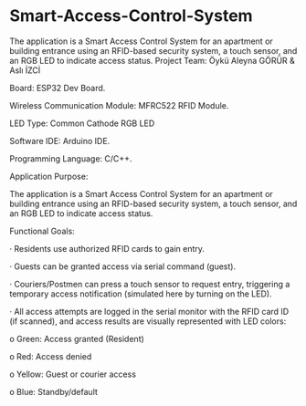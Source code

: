 # Smart-Access-Control-System
The application is a Smart Access Control System for an apartment or building entrance using an RFID-based security system, a touch sensor, and an RGB LED to indicate access status.
Project Team: Öykü Aleyna GÖRÜR & Aslı İZCİ

Board: ESP32 Dev Board.

Wireless Communication Module: MFRC522 RFID Module.

LED Type: Common Cathode RGB LED

Software IDE: Arduino IDE.

Programming Language: C/C++.

Application Purpose:

The application is a Smart Access Control System for an apartment or building entrance using an RFID-based security system, a touch sensor, and an RGB LED to indicate access status.

Functional Goals:

· Residents use authorized RFID cards to gain entry.

· Guests can be granted access via serial command (guest).

· Couriers/Postmen can press a touch sensor to request entry, triggering a temporary access notification (simulated here by turning on the LED).

· All access attempts are logged in the serial monitor with the RFID card ID (if scanned), and access results are visually represented with LED colors:

o Green: Access granted (Resident)

o Red: Access denied

o Yellow: Guest or courier access

o Blue: Standby/default

